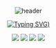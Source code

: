 
<div style="display: inline_block" align="center">
  <span>

  ![header](https://capsule-render.vercel.app/api?type=waving&color=F4382E&height=100&section=header&animation=fadeIn&fontAlignY=38&fontColor=fff&)

  </span>

  <span>
    
  [![Typing SVG](https://readme-typing-svg.herokuapp.com?font=Fira+Code&pause=500&color=F4382E&width=435&lines=Hello%2C+my+name+is+GABRIEL!;Web+Developer;WELCOME!+%3D))](https://git.io/typing-svg)

  </span>
  
  <a href="https://www.linkedin.com/in/gabriel-azevedo-dev/" target="_blank"><img src="https://img.shields.io/badge/-LinkedIn-%230077B5?style=for-the-badge&logo=linkedin&logoColor=white" target="_blank"></a> 
  <a href = "https://wa.me/5551995141997"><img src="https://img.shields.io/badge/WhatsApp-25D366?style=for-the-badge&logo=whatsapp&logoColor=white" target="_blank"></a>
  <a href="https://www.instagram.com/gabriisilva/" target="_blank"><img src="https://img.shields.io/badge/-Instagram-%23E4405F?style=for-the-badge&logo=instagram&logoColor=white" target="_blank"></a>
  <a href = "mailto:azevedogabriel00@gmail.com"><img src="https://img.shields.io/badge/-Gmail-%23333?style=for-the-badge&logo=gmail&logoColor=white" target="_blank"></a>
  
</div>

